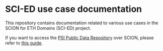 # SCI-ED use case documentation

This repository contains documentation related to various use cases in the SCION for ETH Domains (SCI-ED) project.

If you want to access the [PSI Public Data Repository](https://doi.psi.ch) over SCION, please refer to
[this guide](./doi-scionftp/README.md). 
